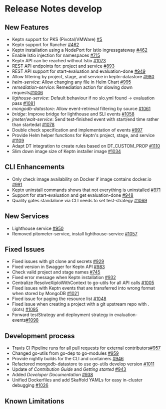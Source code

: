# Release Notes develop

## New Features
- Keptn support for PKS (Pivotal/VMWare) [#5](https://github.com/keptn/keptn/issues/5)
- Keptn support for Rancher [#462](https://github.com/keptn/keptn/issues/462)
- Keptn installation using a NodePort for Istio ingressgateway [#462](https://github.com/keptn/keptn/issues/462)
- Enable Istio injection for namespaces [#715](https://github.com/keptn/keptn/issues/715)
- Keptn API can be reached without Istio [#1073](https://github.com/keptn/keptn/issues/1073)
- REST API endpoints for: project and service [#893](https://github.com/keptn/keptn/issues/893)
- REST API support for start-evaluation and evaluation-done [#949](https://github.com/keptn/keptn/issues/949)
- Allow filtering by project, stage, and service in keptn-datastore [#980](https://github.com/keptn/keptn/issues/980)
- *helm-service*: Allow changing any file in Helm Chart [#995](https://github.com/keptn/keptn/issues/995)
- *remediation-service*: Remediation action for slowing down requests[#1006](https://github.com/keptn/keptn/issues/1006)
- *ligthouse-service*: Default behaviour if no slo.yml found -> evaluation pass [#1081](https://github.com/keptn/keptn/issues/1081)
- *mongodb-datastore*: Allow event-retrieval filtering by source [#1061](https://github.com/keptn/keptn/issues/1061)
- *bridge*: Improve bridge for lighthouse and SLI events [#1058](https://github.com/keptn/keptn/issues/1058)
- *jmeter/wait-service*: Send test-finished event with start/end time rather than startedat [#1078](https://github.com/keptn/keptn/issues/1078)
- Double check specification and implementation of events [#997](https://github.com/keptn/keptn/issues/997)
- Provide Helm helper functions for Keptn's project, stage, and service [#1109](https://github.com/keptn/keptn/issues/1109)
- Adapt DT integration to create rules based on DT_CUSTOM_PROP [#1110](https://github.com/keptn/keptn/issues/1110)
- Slim down image size of Keptn installer image [#1034](https://github.com/keptn/keptn/issues/1034)

## CLI Enhancements
- Only check image availability on Docker if image contains docker.io [#991](https://github.com/keptn/keptn/issues/991)
- Keptn uninstall commands shows that not everything is uninstalled [#971](https://github.com/keptn/keptn/issues/971)
- Support for start-evaluation and get evaluation-done [#948](https://github.com/keptn/keptn/issues/948)
- Quality gates standalone via CLI needs to set test-strategy [#1069](https://github.com/keptn/keptn/issues/1069)

## New Services
- Lighthouse service [#950](https://github.com/keptn/keptn/issues/950)
- Removed pitometer-service, install lighthouse-service [#1057](https://github.com/keptn/keptn/issues/1057)

## Fixed Issues
- Fixed issues with git clone and secrets [#929](https://github.com/keptn/keptn/issues/929)
- Fixed version in Swagger for Keptn API [#983](https://github.com/keptn/keptn/issues/983)
- Check valid project and stage names [#745](https://github.com/keptn/keptn/issues/745)
- Fixed error message when Keptn installation [#932](https://github.com/keptn/keptn/issues/932)
- Centralize ResolveXipIoWithContext to go-utils for all API calls [#1005](https://github.com/keptn/keptn/issues/1005)
- Fixed issues with Keptn events that are transferred into wrong format when stored by MongoDB [#1021](https://github.com/keptn/keptn/issues/1021)
- Fixed issue for paging the resource list [#1048](https://github.com/keptn/keptn/issues/1048)
- Fixed issue when creating a project with a git upstream repo with . (dots) [#1095](https://github.com/keptn/keptn/issues/1095)
- Forward testStrategy and deployment strategy in evaluation-events[#1098](https://github.com/keptn/keptn/issues/1098)

## Development process
- Travis CI Pipeline runs for all pull requests for external contributors[#957](https://github.com/keptn/keptn/issues/957)
- Changed go-utils from go-dep to go-modules [#959](https://github.com/keptn/keptn/issues/959)
- Provide nightly builds for the CLI and containers [#946](https://github.com/keptn/keptn/issues/946)
- Refactored mongodb-datastore to use go-utils develop version [#1011](https://github.com/keptn/keptn/issues/1011)
- Update of *Contribution Guide* and *Getting started* [#943](https://github.com/keptn/keptn/issues/943)
- Added *Developer Documentation* [#938](https://github.com/keptn/keptn/issues/938)
- Unified Dockerfiles and add Skaffold YAMLs for easy in-cluster debugging [#1026](https://github.com/keptn/keptn/issues/1026)

## Known Limitations
